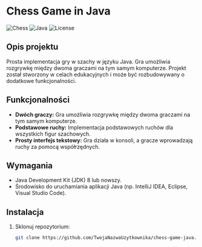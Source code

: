 # Chess Game in Java

![Chess](https://img.shields.io/badge/Game-Chess-blue)
![Java](https://img.shields.io/badge/Language-Java-orange)
![License](https://img.shields.io/badge/License-MIT-green)

## Opis projektu

Prosta implementacja gry w szachy w języku Java. Gra umożliwia rozgrywkę między dwoma graczami na tym samym komputerze. Projekt został stworzony w celach edukacyjnych i może być rozbudowywany o dodatkowe funkcjonalności.

## Funkcjonalności

- **Dwóch graczy:** Gra umożliwia rozgrywkę między dwoma graczami na tym samym komputerze.
- **Podstawowe ruchy:** Implementacja podstawowych ruchów dla wszystkich figur szachowych.
- **Prosty interfejs tekstowy:** Gra działa w konsoli, a gracze wprowadzają ruchy za pomocą współrzędnych.

## Wymagania

- Java Development Kit (JDK) 8 lub nowszy.
- Środowisko do uruchamiania aplikacji Java (np. IntelliJ IDEA, Eclipse, Visual Studio Code).

## Instalacja

1. Sklonuj repozytorium:
   ```bash
   git clone https://github.com/TwojaNazwaUzytkownika/chess-game-java.git
